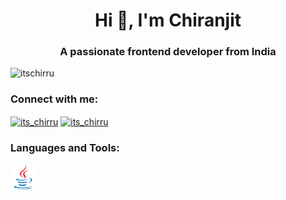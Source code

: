 <h1 align="center">Hi 👋, I'm Chiranjit</h1>
<h3 align="center">A passionate frontend developer from India</h3>

<p align="left"> <img src="https://komarev.com/ghpvc/?username=itschirru&label=Profile%20views&color=0e75b6&style=flat" alt="itschirru" /> </p>

<h3 align="left">Connect with me:</h3>
<p align="left">
<a href="https://twitter.com/its_chirru" target="blank"><img align="center" src="https://raw.githubusercontent.com/rahuldkjain/github-profile-readme-generator/master/src/images/icons/Social/twitter.svg" alt="its_chirru" height="30" width="40" /></a>
<a href="https://instagram.com/its_chirru" target="blank"><img align="center" src="https://raw.githubusercontent.com/rahuldkjain/github-profile-readme-generator/master/src/images/icons/Social/instagram.svg" alt="its_chirru" height="30" width="40" /></a>
</p>

<h3 align="left">Languages and Tools:</h3>
<p align="left"> <a href="https://www.java.com" target="_blank" rel="noreferrer"> <img src="https://raw.githubusercontent.com/devicons/devicon/master/icons/java/java-original.svg" alt="java" width="40" height="40"/> </a> </p>
